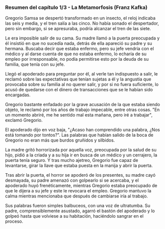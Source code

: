 ### Resumen del capítulo 1/3 - La Metamorfosis (Franz Kafka)
Gregorio Samsa se despertó transformado en un insecto, el reloj indicaba las seis y media, y el tren salía a las cinco. No había sonado el despertador, pero sin embargo, si se apresuraba, podría alcanzar el tren de las siete.

Le era imposible salir de su cama. Su madre llamó a la puerta preocupada y él insistió en que no sucedía nada, detrás de ella apareció su padre y su hermana. Buscaba decir que estaba enfermo, pero su jefe vendría con el médico y al darse cuenta de que no estaba enfermo, lo echaría de su empleo por irresponsable, no podía permitirse esto por la deuda de su familia, que tenía con su jefe.

Llegó el apoderado para preguntar por él, al verle tan indispuesto a salir, le reclamó sobre las expectativas que tenían sujetas a él y la angustia que provocaba sobre su familia al no querer salir, y por si no fuera suficiente, lo acusó de quedarse con el dinero de transacciones que se le habían sido encargadas.

Gregorio bastante enfadado por la grave acusación de la que estaba siendo objeto, le reclamó por los años de trabajo impecable, entre otras cosas. "En un momento abriré, me he sentido mal esta mañana, pero iré a trabajar", exclamó Gregorio.

El apoderado dijo en voz baja, "¿Acaso han comprendido una palabra, ¿Nos está tomando por tontos?". Las palabras que habían salido de la boca de Gregorio no eran más que burdos gruñidos y silbidos.

La madre gritó horrorizada por aquella voz, preocupada por la salud de su hijo, pidió a la criada y a su hija ir en busca de un médico y un cerrajero, la puerta tenía seguro. Y tras mucho ajetreo, Gregorio fue capaz de levantarse, girar la llave que estaba puesta en la manija y abrir la puerta.

Tras abrir la puerta, el horror se apoderó de los presentes, su madre cayó desmayada, su padre amenazó con golpearlo si se acercaba, y el apoderado huyó frenéticamente, mientras Gregorio estaba preocupado de que le dijera a su jefe y este le revocara el empleo. Gregorio mantuvo la calma mientras mencionaba que después de cambiarse iría al trabajo.

Sus palabras fueron simples balbuceos, con una voz de ultratumba. Su padre, comprensiblemente asustado, agarró el bastón del apoderado y lo golpeó hasta que volviese a su habitación, haciéndolo sangrar en el proceso.